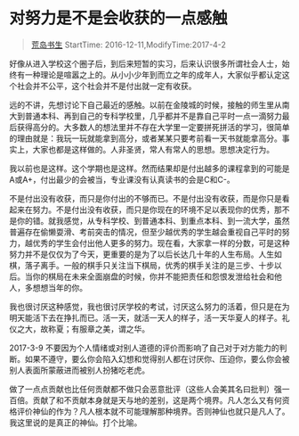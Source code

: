 # 对努力是不是会收获的一点感触
> [荒岛书生](http://www.lidaxiang.cn/)
> StartTime: 2016-12-11,ModifyTime:2017-4-2

好像从进入学校这个圈子后，到后来短暂的实习，后来认识很多所谓社会人士，始终有一种理论是喧嚣之上的。从小小少年到而立之年的成年人，大家似乎都认定这个社会并不公平，这个社会并不是付出就一定有收获。

远的不讲，先想讨论下自己最近的感触。以前在金陵城的时候，接触的师生里从南大到普通本科、再到自己的专科学校里，几乎都并不是靠自己平时一点一滴努力最后获得高分的。大多数人的想法里并不存在大学里一定要拼死拼活的学习，很简单的理由就是：我玩一玩就能拿到高分，或者某某只要考前看一天书就能拿高分。事实上，大家也都是这样做的。人非圣贤，常人有常人的思想。思想决定行为。  

我以前也是这样。这个学期也是这样。然而结果却是付出越多的课程拿到的可能是A或A+，付出最少的会被当，专业课没有认真读书的会是C和C-。  

不是付出没有收获，而只是你付出的不够而已。不是付出没有收获，而是你只是看起来在努力。不是付出没有收获，而只是你现在的环境不足以表现你的优秀，那不是你的错。就我感觉，从专科学校、到普通本科、到重点本科、到一流大学，虽然普遍存在偷懒耍滑、考前突击的情况，但至少越优秀的学生越会重视自己平时的努力，越优秀的学生会付出他人更多的努力。现在看，大家拿一样的分数，可是这种努力并不是仅仅为了今天，更重要的是为了以后长达几十年的人生布局。人生如棋，落子离手。一般的棋手只关注当下棋局，优秀的棋手关注的是三步、十步以后。当你的棋局在未来全面崩盘的时候，你并不能把责任和怨恨发泄给社会和他人，多想想当年的你。  

我也很讨厌这种感觉，我也很讨厌学校的考试，讨厌这么努力的活着，但只是在为明天能活下去在挣扎而已。活一天，就活一天人的样子，活一天华夏人的样子。礼仪之大，故称夏；有服章之美，谓之华。

2017-3-9
不要因为个人情绪或对别人道德的评价而影响了自己对于对方能力的判断。如果不遵守，要么你会陷入幻想和觉得别人都在讨厌你、压迫你，要么你会被别人表面所蒙蔽进而被别人扮猪吃老虎。

做了一点点贡献也比任何贡献都不做只会恶意批评（这些人会美其名曰批判）强一百倍。贡献了和不贡献本身就是天与地的差别，这是两个境界。凡人怎么又有何资格评价神仙的作为？凡人根本就不可能理解那种境界。否则神仙也就只是凡人了。我这里说的是真正的神仙。打个比喻。
